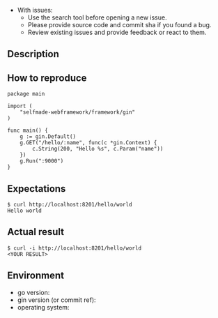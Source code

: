 - With issues:
  - Use the search tool before opening a new issue.
  - Please provide source code and commit sha if you found a bug.
  - Review existing issues and provide feedback or react to them.

## Description

<!-- Description of a problem -->

## How to reproduce

<!-- The smallest possible code example to show the problem that can be compiled, like -->

```
package main

import (
	"selfmade-webframework/framework/gin"
)

func main() {
	g := gin.Default()
	g.GET("/hello/:name", func(c *gin.Context) {
		c.String(200, "Hello %s", c.Param("name"))
	})
	g.Run(":9000")
}
```

## Expectations

<!-- Your expectation result of 'curl' command, like -->

```
$ curl http://localhost:8201/hello/world
Hello world
```

## Actual result

<!-- Actual result showing the problem -->

```
$ curl -i http://localhost:8201/hello/world
<YOUR RESULT>
```

## Environment

- go version:
- gin version (or commit ref):
- operating system:
